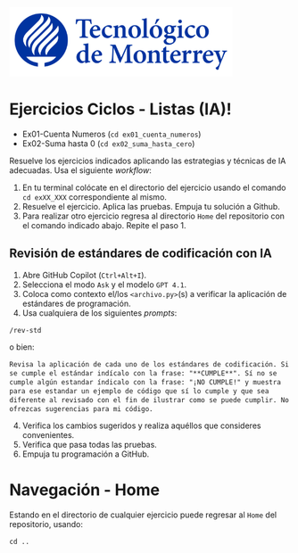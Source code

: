 
![Tec de Monterrey](images/logotecmty.png)

# Ejercicios Ciclos - Listas (IA)!

- Ex01-Cuenta Numeros (`cd ex01_cuenta_numeros`)
- Ex02-Suma hasta 0 (`cd ex02_suma_hasta_cero`)

Resuelve los ejercicios indicados aplicando las estrategias y técnicas de IA adecuadas. Usa el siguiente *workflow*:

1. En tu terminal colócate en el directorio del ejercicio usando el comando `cd exXX_XXX` correspondiente al mismo.
2. Resuelve el ejercicio. Aplica las pruebas. Empuja tu solución a Github.
3. Para realizar otro ejercicio regresa al directorio `Home` del repositorio con el comando indicado abajo. Repite el paso 1.

## Revisión de estándares de codificación con IA

1. Abre GitHub Copilot (`Ctrl+Alt+I`).
2. Selecciona el modo `Ask` y el modelo `GPT 4.1`.
3. Coloca como contexto el/los `<archivo.py>`(s) a verificar la aplicación de estándares de programación. 
4. Usa cualquiera de los siguientes *prompts*:
```
/rev-std
```
o bien:
```
Revisa la aplicación de cada uno de los estándares de codificación. Si se cumple el estándar indícalo con la frase: "**CUMPLE**". Sí no se cumple algún estandar índicalo con la frase: "¡NO CUMPLE!" y muestra para ese estandar un ejemplo de código que sí lo cumple y que sea diferente al revisado con el fin de ilustrar como se puede cumplir. No ofrezcas sugerencias para mi código.
```
4. Verifica los cambios sugeridos y realiza aquéllos que consideres convenientes.
5. Verifica que pasa todas las pruebas.
6. Empuja tu programación a GitHub.

# Navegación - Home
Estando en el directorio de cualquier ejercicio puede regresar al `Home` del repositorio, usando:

```
cd ..
```
